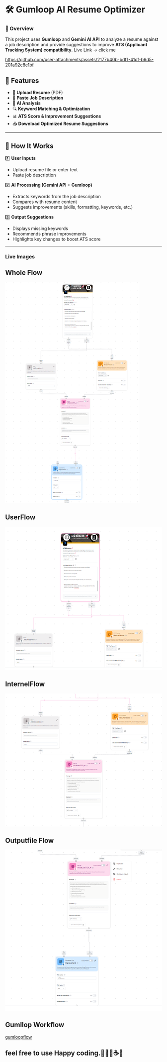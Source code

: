 # 🛠 Gumloop AI Resume Optimizer

### 🚀 Overview  
This project uses **Gumloop** and **Gemini AI API** to analyze a resume against a job description and provide suggestions to improve **ATS (Applicant Tracking System) compatibility**. Live Link -> [click me](https://www.gumloop.com/interface/Atsbooster-jVSbrWUfcR8F9eTWtZmaRL)


https://github.com/user-attachments/assets/2177b40b-bdf1-41df-b6d5-201a92c8c1bf



## 🔗 Features  
- 📄 **Upload Resume** (PDF)  
- 📝 **Paste Job Description**  
- 🤖 **AI Analysis**  
- 🔍 **Keyword Matching & Optimization**  
- 📊 **ATS Score & Improvement Suggestions**  
- 📥 **Download Optimized Resume Suggestions**  

---

## 📌 How It Works  

1️⃣ **User Inputs**  
   - Upload resume file or enter text  
   - Paste job description  
   
2️⃣ **AI Processing (Gemini API + Gumloop)**  
   - Extracts keywords from the job description  
   - Compares with resume content  
   - Suggests improvements (skills, formatting, keywords, etc.)  

3️⃣ **Output Suggestions**  
   - Displays missing keywords  
   - Recommends phrase improvements  
   - Highlights key changes to boost ATS score  

---

### Live Images

## Whole Flow
![Liveimages](livedemo/flow1.png)

## UserFlow
![Liveimages](livedemo/userflow.png)

## InternelFlow
![Liveimages](livedemo/internlflow.png)

## Outputfile Flow
![Liveimages](livedemo/outputflow.png)


## Gumllop Workflow 
[gumloopflow](https://www.gumloop.com/pipeline?workbook_id=tS2artvda4K3PMExoJtqwj)


## feel free to use Happy coding.👨🏻‍💻☕🧋
